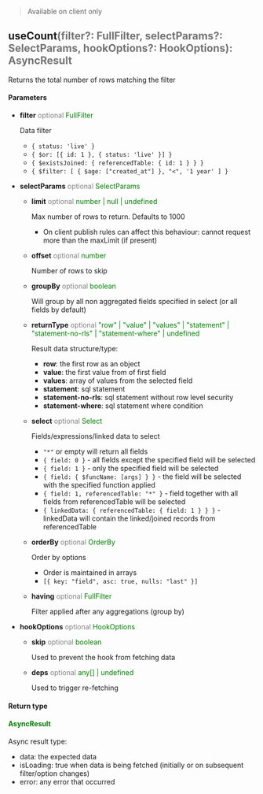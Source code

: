 > Available on client only

## useCount<span style="opacity: 0.6;">(filter?: FullFilter, selectParams?: SelectParams, hookOptions?: HookOptions): AsyncResult</span>
Returns the total number of rows matching the filter
#### Parameters

  - **filter** <span style="color: grey">optional</span> <span style="color: green;">FullFilter</span>

    Data filter
    - `{ status: 'live' }`
    - `{ $or: [{ id: 1 }, { status: 'live' }] }`
    - `{ $existsJoined: { referencedTable: { id: 1 } } }`
    - `{
         $filter: [
           { $age: ["created_at"] },
           "<",
           '1 year'
         ]
      }`
  - **selectParams** <span style="color: grey">optional</span> <span style="color: green;">SelectParams</span>
    - **limit** <span style="color: grey">optional</span> <span style="color: green;">number | null | undefined</span>

      Max number of rows to return. Defaults to 1000
      - On client publish rules can affect this behaviour: cannot request more than the maxLimit (if present)
    - **offset** <span style="color: grey">optional</span> <span style="color: green;">number</span>

      Number of rows to skip
    - **groupBy** <span style="color: grey">optional</span> <span style="color: green;">boolean</span>

      Will group by all non aggregated fields specified in select (or all fields by default)
    - **returnType** <span style="color: grey">optional</span> <span style="color: green;">"row" | "value" | "values" | "statement" | "statement-no-rls" | "statement-where" | undefined</span>

      Result data structure/type:
      - **row**: the first row as an object
      - **value**: the first value from of first field
      - **values**: array of values from the selected field
      - **statement**: sql statement
      - **statement-no-rls**: sql statement without row level security
      - **statement-where**: sql statement where condition
    - **select** <span style="color: grey">optional</span> <span style="color: green;">Select</span>

      Fields/expressions/linked data to select
      - `"*"` or empty will return all fields
      - `{ field: 0 }` - all fields except the specified field will be selected
      - `{ field: 1 }` - only the specified field will be selected
      - `{ field: { $funcName: [args] } }` - the field will be selected with the specified function applied
      - `{ field: 1, referencedTable: "*" }` - field together with all fields from referencedTable will be selected
      - `{ linkedData: { referencedTable: { field: 1 } } }` - linkedData will contain the linked/joined records from referencedTable
    - **orderBy** <span style="color: grey">optional</span> <span style="color: green;">OrderBy</span>

      Order by options
      - Order is maintained in arrays
      - `[{ key: "field", asc: true, nulls: "last" }]`
    - **having** <span style="color: grey">optional</span> <span style="color: green;">FullFilter</span>

      Filter applied after any aggregations (group by)
  - **hookOptions** <span style="color: grey">optional</span> <span style="color: green;">HookOptions</span>
    - **skip** <span style="color: grey">optional</span> <span style="color: green;">boolean</span>

      Used to prevent the hook from fetching data
    - **deps** <span style="color: grey">optional</span> <span style="color: green;">any[] | undefined</span>

      Used to trigger re-fetching
#### Return type
#### <span style="color: green;">AsyncResult</span>

  Async result type:
  - data: the expected data
  - isLoading: true when data is being fetched (initially or on subsequent filter/option changes)
  - error: any error that occurred